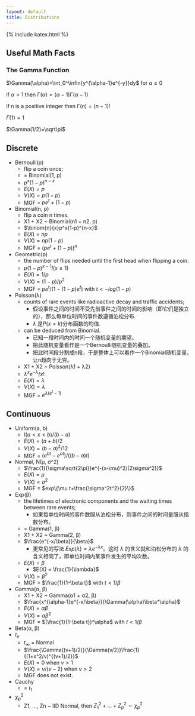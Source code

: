 ```yaml
---
layout: default
title: Distributions
---
```


{% include katex.html %}

## Useful Math Facts

### The Gamma Function
$\Gamma(\alpha)=\int_0^\infin{y^{\alpha-1}e^{-y}}dy$ for $a\ge0$

if $\alpha > 1$ then $\Gamma(\alpha)=(\alpha-1)\Gamma(\alpha-1)$

if n is a positive integer then $\Gamma(n)=(n-1)!$

$\Gamma(1)=1$

$\Gamma(1/2)=\sqrt\pi$

## Discrete
* Bernoulli(p)
    - flip a coin once;
    * = Binomial(1, p)
    - $p^x(1-p)^{n-x}$
    - $E(X) = p$
    - $V(X) = p(1-p)$
    - MGF = $pe^t+(1-p)$
* Binomial(n, p)
    - flip a coin n times.
    * X1 + X2 ~ Binomial(n1 + n2, p)
    - $\binom{n}{x}p^x(1-p)^{n-x}$
    - $E(X) = np$
    - $V(X) = np(1-p)$
    - MGF = $(pe^t+(1-p))^n$
* Geometric(p)
    - the number of flips needed until the first head when flipping a coin.
    - $p(1-p)^{x-1}I(x\ge 1)$
    - $E(X) = 1/p$
    - $V(X) = (1-p)/p^2$
    - MGF = $pe^t/(1-(1-p)e^t)$ with $t<-log(1-p)$
* Poisson(λ)
    - counts of rare events like radioactive decay and traffic accidents;
        - 假设事件之间的时间不受先前事件之间的时间的影响（即它们是独立的），那么每单位时间的事件数遵循泊松分布.
        - $\lambda$ 是$P(x=k)$分布函数的均值.
    - can be deduced from Binomial.
        - 已知一段时间内的时间一个随机变量的期望。
        - 把此随机变量看作是一个Bernoulli随机变量的叠加。
        - 把此时间段分割成n段，于是整体上可以看作一个Binomial随机变量。让n趋向于无穷。
    * X1 + X2 ~ Poisson(λ1 + λ2)
    - $\lambda^xe^{-\lambda}/x!$
    - $E(X) = \lambda$
    - $V(X) = \lambda$
    - MGF = $e^{\lambda(e^t-1)}$

## Continuous
* Uniform(a, b)
    - $I(a<x<b)/(b-a)$
    - $E(X) = (a+b)/2$
    - $V(X) = (b-a)^2/12$
    - MGF = $(e^{bt}-e^{at})/((b-a)t)$
* Normal, N(μ, σ^2)
    - $\frac{1}{\sigma\sqrt{2\pi}}e^{-(x-\mu)^2/(2\sigma^2)}$
    - $E(X) = \mu$
    - $V(X) = \sigma^2$
    - MGF = $exp\{\mu t+\frac{\sigma^2t^2}{2}\}$
* Exp(β)
    - the lifetimes of electronic components and the waiting times between rare events;
        - 如果每单位时间的事件数服从泊松分布，则事件之间的时间量服从指数分布。
    * = Gamma(1, β)
    * X1 + X2 ~ Gamma(2, β)
    - $\frac{e^{-x/\beta}}{\beta}$
        - 更常见的写法 $Exp(\lambda) = \lambda e^{-\lambda x}$。这时 $\lambda$ 的含义就和泊松分布的 $\lambda$ 的含义相同了，即单位时间内某事件发生的平均次数。
    - $E(X) = \beta$
        - $E(X) = \frac{1}{\lambda}$
    - $V(X) = \beta^2$
    - MGF = $\frac{1}{1-\beta t}$ with $t<1/\beta$
* Gamma(α, β)
    * X1 + X2 ~ Gamma(α1 + α2, β)
    - $\frac{x^{\alpha-1}e^{-x/\beta}}{\Gamma(\alpha)\beta^\alpha}$
    - $E(X) = \alpha\beta$
    - $V(X) = \alpha\beta^2$
    - MGF = $(\frac{1}{1-\beta t})^\alpha$ with $t<1/\beta$
* Beta(α, β)
* $t_v$
    * $t_\infty$ = Normal
    - $\frac{\Gamma((v+1)/2)}{\Gamma(v/2)}\frac{1}{(1+x^2/v)^{(v+1)/2}}$
    - $E(X) = 0$ when $v>1$
    - $V(X) = v/(v-2)$ when $v>2$
    - MGF does not exist.
* Cauchy
    * = $t_1$
* $χ^2_p$
    * Z1, ..., Zn ~ IID Normal, then $Z_1^2 + ... + Z_p^2 \sim χ^2_p$
